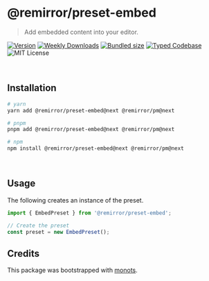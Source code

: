 # @remirror/preset-embed

> Add embedded content into your editor.

[![Version][version]][npm] [![Weekly Downloads][downloads-badge]][npm] [![Bundled size][size-badge]][size] [![Typed Codebase][typescript]](./src/index.ts) ![MIT License][license]

[version]: https://flat.badgen.net/npm/v/@remirror/preset-embed
[npm]: https://npmjs.com/package/@remirror/preset-embed
[license]: https://flat.badgen.net/badge/license/MIT/purple
[size]: https://bundlephobia.com/result?p=@remirror/preset-embed
[size-badge]: https://flat.badgen.net/bundlephobia/minzip/@remirror/preset-embed
[typescript]: https://flat.badgen.net/badge/icon/TypeScript?icon=typescript&label
[downloads-badge]: https://badgen.net/npm/dw/@remirror/preset-embed/red?icon=npm

<br />

## Installation

```bash
# yarn
yarn add @remirror/preset-embed@next @remirror/pm@next

# pnpm
pnpm add @remirror/preset-embed@next @remirror/pm@next

# npm
npm install @remirror/preset-embed@next @remirror/pm@next
```

<br />

## Usage

The following creates an instance of the preset.

```ts
import { EmbedPreset } from '@remirror/preset-embed';

// Create the preset
const preset = new EmbedPreset();
```

## Credits

This package was bootstrapped with [monots].

[monots]: https://github.com/monots/monots
